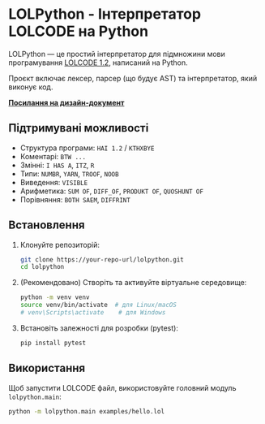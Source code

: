 # LOLPython - Інтерпретатор LOLCODE на Python

LOLPython — це простий інтерпретатор для підмножини мови програмування [LOLCODE 1.2](https://github.com/justinmeza/lolcode-spec/blob/master/v1.2/lolcode-spec-v1.2.md), написаний на Python.

Проєкт включає лексер, парсер (що будує AST) та інтерпретатор, який виконує код.

**[Посилання на дизайн-документ](DESIGN.md)**

## Підтримувані можливості

*   Структура програми: `HAI 1.2` / `KTHXBYE`
*   Коментарі: `BTW ...`
*   Змінні: `I HAS A`, `ITZ`, `R`
*   Типи: `NUMBR`, `YARN`, `TROOF`, `NOOB`
*   Виведення: `VISIBLE`
*   Арифметика: `SUM OF`, `DIFF_OF`, `PRODUKT OF`, `QUOSHUNT OF`
*   Порівняння: `BOTH SAEM`, `DIFFRINT`

## Встановлення

1.  Клонуйте репозиторій:
    ```bash
    git clone https://your-repo-url/lolpython.git
    cd lolpython
    ```

2.  (Рекомендовано) Створіть та активуйте віртуальне середовище:
    ```bash
    python -m venv venv
    source venv/bin/activate  # для Linux/macOS
    # venv\Scripts\activate    # для Windows
    ```

3.  Встановіть залежності для розробки (pytest):
    ```bash
    pip install pytest
    ```

## Використання

Щоб запустити LOLCODE файл, використовуйте головний модуль `lolpython.main`:

```bash
python -m lolpython.main examples/hello.lol